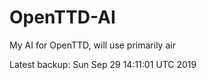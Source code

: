 # OpenTTD-AI
My AI for OpenTTD, will use primarily air

Latest backup: Sun Sep 29 14:11:01 UTC 2019
